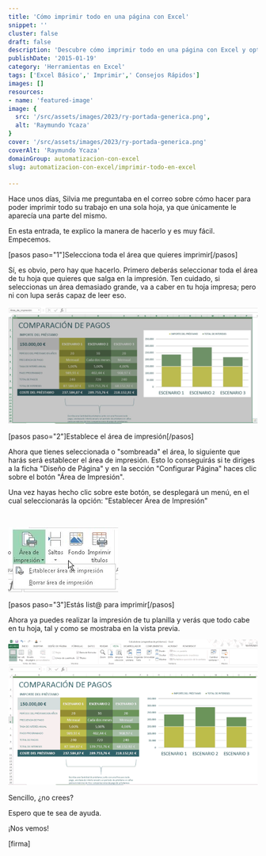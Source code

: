 ```yaml
---
title: 'Cómo imprimir todo en una página con Excel'
snippet: ''
cluster: false
draft: false 
description: 'Descubre cómo imprimir todo en una página con Excel y optimiza tus documentos.'
publishDate: '2015-01-19'
category: 'Herramientas en Excel'
tags: ['Excel Básico',' Imprimir',' Consejos Rápidos']
images: []
resources: 
- name: 'featured-image'
image: {
  src: '/src/assets/images/2023/ry-portada-generica.png',
  alt: 'Raymundo Ycaza'
}
cover: '/src/assets/images/2023/ry-portada-generica.png'
coverAlt: 'Raymundo Ycaza'
domainGroup: automatizacion-con-excel
slug: automatizacion-con-excel/imprimir-todo-en-excel

---
```


Hace unos días, Silvia me preguntaba en el correo sobre cómo hacer para poder imprimir todo su trabajo en una sola hoja, ya que únicamente le aparecía una parte del mismo.

En esta entrada, te explico la manera de hacerlo y es muy fácil. Empecemos.

\[pasos paso="1"\]Selecciona toda el área que quieres imprimir\[/pasos\]

Sí, es obvio, pero hay que hacerlo. Primero deberás seleccionar toda el área de tu hoja que quieres que salga en la impresión. Ten cuidado, si seleccionas un área demasiado grande, va a caber en tu hoja impresa; pero ni con lupa serás capaz de leer eso.

![Seleccionar Área de Impresión](/src/assets/images/2023/20150119163132.jpg)

\[pasos paso="2"\]Establece el área de impresión\[/pasos\]

Ahora que tienes seleccionada o "sombreada" el área, lo siguiente que harás será establecer el área de impresión. Esto lo conseguirás si te diriges a la ficha "Diseño de Página" y en la sección "Configurar Página" haces clic sobre el botón "Área de Impresión".

Una vez hayas hecho clic sobre este botón, se desplegará un menú, en el cual seleccionarás la opción: "Establecer Área de Impresión"

 

![Establecer Área de Impresión](/src/assets/images/2023/20150119161747.jpg)

\[pasos paso="3"\]Estás list@ para imprimir\[/pasos\]

Ahora ya puedes realizar la impresión de tu planilla y verás que todo cabe en tu hoja, tal y como se mostraba en la vista previa.

![Imprimir Todo en Excel](/src/assets/images/2023/imprimir-todo-en-excel.gif)

Sencillo, ¿no crees?

Espero que te sea de ayuda.

¡Nos vemos!

\[firma\]
